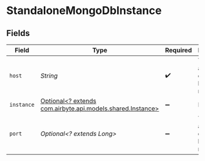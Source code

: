 # StandaloneMongoDbInstance


## Fields

| Field                                                                                         | Type                                                                                          | Required                                                                                      | Description                                                                                   | Example                                                                                       |
| --------------------------------------------------------------------------------------------- | --------------------------------------------------------------------------------------------- | --------------------------------------------------------------------------------------------- | --------------------------------------------------------------------------------------------- | --------------------------------------------------------------------------------------------- |
| `host`                                                                                        | *String*                                                                                      | :heavy_check_mark:                                                                            | The Host of a Mongo database to be replicated.                                                |                                                                                               |
| `instance`                                                                                    | [Optional<? extends com.airbyte.api.models.shared.Instance>](../../models/shared/Instance.md) | :heavy_minus_sign:                                                                            | N/A                                                                                           |                                                                                               |
| `port`                                                                                        | *Optional<? extends Long>*                                                                    | :heavy_minus_sign:                                                                            | The Port of a Mongo database to be replicated.                                                | 27017                                                                                         |